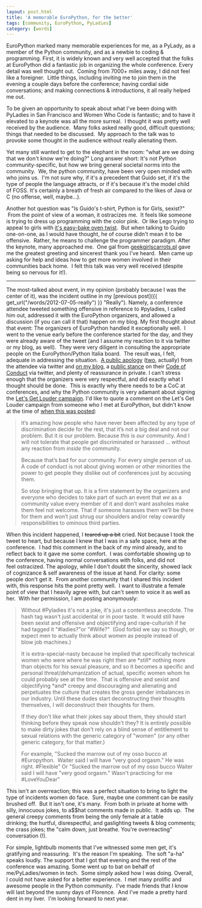 ```yaml
---
layout: post.html
title: 'A memorable EuroPython, for the better'
tags: [community, EuroPython, PyLadies]
category: [words]
---
```


EuroPython marked many memorable experiences for me, as a PyLady, as a member of the Python community, and as a newbie to coding & programming. First, it is widely known and very well accepted that the folks at EuroPython did a fantastic job in organizing the whole conference. Every detail was well thought out.  Coming from 7000+ miles away, I did not feel like a foreigner.  Little things, including inviting me to join them in the evening a couple days before the conference; having cordial side conversations; and making connections & introductions, it all really helped me out. 

To be given an opportunity to speak about what I've been doing with PyLadies in San Francisco and Women Who Code is fantastic; and to have it elevated to a keynote was all the more surreal.  I thought it was pretty well received by the audience.  Many folks asked really good, difficult questions; things that needed to be discussed.  My approach to the talk was to provoke some thought in the audience without really alienating them.  

Yet many still wanted to get to the elephant in the room: "what are we doing that we don't know we're doing?" Long answer short: It's not Python community-specific, but how we bring general societal norms into the community.  We, the python community, have been very open minded with who joins us.  I'm not sure why, if it's a precedent that Guido set, if it's the type of people the language attracts, or if it's because it's the model child of FOSS. It's certainly a breath of fresh air compared to the likes of Java or C (no offense, well, maybe...). 

Another hot question was "Is Guido's t-shirt, Python is for Girls, sexist?"  From the point of view of a woman, it ostracizes me.  It feels like someone is trying to dress up programming with the color pink.  Or like Lego trying to appeal to girls with [it's easy-bake oven twist][easy].  But when talking to Guido one-on-one, as I would have thought, he of course didn't mean it to be offensive.  Rather, he means to challenge the programmer paradigm. After the keynote, many approached me.  One gal from [geekgirlscarrots.pl][girl] gave me the greatest greeting and sincerest thank you I've heard.  Men came up asking for help and ideas how to get more women involved in their communities back home.  I felt this talk was very well received (despite being so nervous for it!).

-----

The most-talked about event, in my opinion (probably because I was the center of it), was the incident outline in my [previous post]({{ get_url("/words/2012-07-05-really") }} "Really"). Namely, a conference attendee tweeted something offensive in reference
to \#pyladies, I called him out, addressed it with the EuroPython organizers, and allowed a discussion (if you can call it that) happen on my blog. My first thought about that event: The organizers of EuroPython handled it exceptionally well.  I went to the venue early before the conference started for the day, and they were already aware of the tweet (and I assume my reaction to it via twitter or my blog, as well).  They were very diligent in consulting the appropriate people on the EuroPython/Python Italia board.  The result was, I felt, adequate in addressing the situation.  [A public apology][first] ([two][second], actually) from the attendee via twitter and [on my blog][comment], a [public stance][public] on their [Code of Conduct][CoC] via twitter, and plenty of reassurance in private. I can't stress enough that the organizers were very respectful, and did exactly what I thought should be done.  This is exactly why there needs to be a CoC at conferences, and why the Python community is very adamant about signing the [Let's Get Louder campaign][campaign]. I'd like to quote a comment on the Let's Get Louder campaign from someone who I met at EuroPython, but didn't know at the time of [when this was posted][when]:

> It’s amazing how people who have never been affected by any type of discrimination decide for the rest, that it’s not a big deal and not our problem. But it *is* our problem. Because *this* is *our* community. And I will not tolerate that people get discriminated or harassed ... without any reaction from *inside* the community. 
>
> Because that’s bad for our community. For every single person of us. A code of conduct is not about giving women or other minorities the power to get people they dislike out of conferences just by accusing them. 
>
> So stop bringing that up. It is a firm statement by the organizers and everyone who decides to take part of such an event that *we* as a community value every member of it and don’t want assholes make them feel not welcome. That if someone harasses them we’ll be there for them and won’t just shrug our shoulders and/or relay cowardly responsibilities to ominous third parties.

When this incident happened, I ~~teared up a bit~~ cried. Not because I took the tweet to heart, but because I knew that I was in a safe space, here at the conference.  I had this comment in the back of my mind already, and to reflect back to it gave me some comfort.  I was comfortable showing up to the conference, having normal conversations with folks, and did not feel ostracized. The apology, while I don't doubt the sincerity, showed lack of cognizance & self awareness of the issue at hand. For clarity: some people don't get it.  From another community that I shared this incident with, this response hits the point pretty well.  I want to illustrate a female point of view that I heavily agree with, but can't seem to voice it as well as her.  With her permission, I am posting anonymously:

> Without \#Pyladies it's not a joke, it's just a contentless anecdote. The hash tag wasn't just accidental or in poor taste.  It would still have been sexist and offensive and objectifying and rape-culturish if he had tagged it "\#ladies?"or "\#Wife?"  (God forbid we say so though, or expect men to actually think about women as people instead of blow job machines.)  
>
> It is extra-special-nasty because he implied that specifically technical women who were where he was right then are \*still\* nothing more than objects for his sexual pleasure, and so it becomes a specific and personal threat/dehumanization of actual, specific women whom he could probably see at the time.  That is offensive and sexist and objectifying \*and\* creepy and discouraging and alienating and perpetuates the culture that creates the gross gender imbalances in our industry. Until these dudes start deconstructing their thoughts themselves, I will deconstruct their thoughts for them.  
>
> If they don't like what their jokes say about them, they should start thinking before they speak now shouldn't they? It is entirely possible to make dirty jokes that don't rely on a blind sense of entitlement to sexual relations with the generic category of "women" (or any other generic category, for that matter.)  
>
> For example, "Sucked the marrow out of my osso bucco at \#Europython.  Waiter said I will have "very good orgasm." He was right. \#Flexible" Or "Sucked the marrow out of my osso bucco Waiter said I will have "very good orgasm." Wasn't practicing for me \#LoveYouDear"

This isn't an overreaction; this was a perfect situation to bring to light the type of incidents women do face.  Sure, maybe one comment can be easily brushed off.  But it isn't one, it's many.  From both in private at home with silly, innocuous jokes, to a$$hat comments made in public.  It adds up.  The general creepy comments from being the only female at a table drinking; the hurtful, disrespectful, and gaslighting tweets & blog comments; the crass jokes; the "calm down, just breathe. You're overreacting" conversation (!). 

For simple, lightbulb moments that I've witnessed some men get, it's gratifying and reassuring.  It's the reason I'm speaking.  The soft "a-ha" speaks loudly. The support that I got that evening and the rest of the conference was amazing. Some went up to bat on behalf of me/PyLadies/women in tech.  Some simply asked how I was doing. Overall, I could not have asked for a better experience.  I met many prolific and awesome people in the Python community.  I've made friends that I know will last beyond the sunny days of Florence.  And I've made a pretty hard dent in my liver.  I'm looking forward to next year.

[easy]: http://shop.lego.com/en-US/Stephanie-s-Outdoor-Bakery-3930 "Lego Backery"
[girl]: http://geekgirlscarrots.pl "Geek Girl Carrots"
[first]: https://twitter.com/pwang/status/221172889813131264 "Apology 1"
[second]: https://twitter.com/pwang/status/221196983031963654 "Apology 2"
[comment]: http://www.roguelynn.com/2012/07/05/really/comment-page-1/#comment-5125 "Apology Comment"
[public]: https://twitter.com/europython/status/221201258424442881 "EuroPython Stance"
[CoC]: https://ep2012.europython.eu/code-of-conduct "EuroPython CoC"
[campaign]: http://letsgetlouder.com/ "Lets Get Louder"
[when]: http://www.reddit.com/r/Python/comments/vroj4/python_programmers_sign_pledge_to_only/c579eeb "Hynek's Comment"

